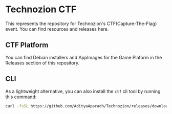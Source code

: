 # Technozion CTF

This represents the repository for Technozion's CTF(Capture-The-Flag) event.
You can find resources and releases here.

## CTF Platform
You can find Debian installers and AppImages for the Game Plaform in the Releases section of this repository.

## CLI
As a lightweight alternative, you can also install the `ctf` cli tool by running this command:
```bash
curl -fsSL https://github.com/AdityaAparadh/Technozion/releases/download/CLI/install.sh | sh
```
